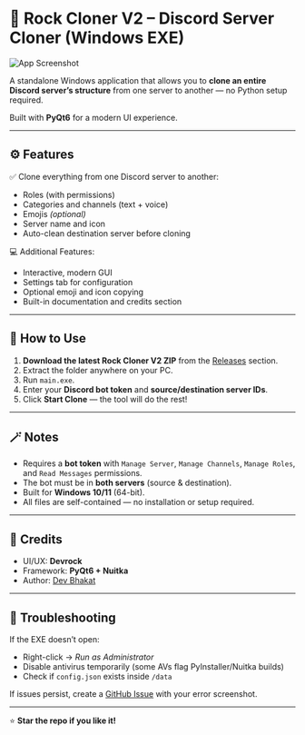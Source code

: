 # 💠 Rock Cloner V2 – Discord Server Cloner (Windows EXE)

![App Screenshot](https://i.ibb.co/6R9qP7BK/ROCK-CLONER.png)

A standalone Windows application that allows you to **clone an entire Discord server’s structure** from one server to another — no Python setup required.  

Built with **PyQt6** for a modern UI experience.

---

## ⚙️ Features

✅ Clone everything from one Discord server to another:
- Roles (with permissions)  
- Categories and channels (text + voice)  
- Emojis *(optional)*  
- Server name and icon  
- Auto-clean destination server before cloning  

💻 Additional Features:
- Interactive, modern GUI  
- Settings tab for configuration  
- Optional emoji and icon copying  
- Built-in documentation and credits section  

---

## 🚀 How to Use

1. **Download the latest Rock Cloner V2 ZIP** from the [Releases](../../releases/tag/v2.0) section.  
2. Extract the folder anywhere on your PC.  
3. Run `main.exe`.  
4. Enter your **Discord bot token** and **source/destination server IDs**.  
5. Click **Start Clone** — the tool will do the rest!  

---

## 🪄 Notes

- Requires a **bot token** with `Manage Server`, `Manage Channels`, `Manage Roles`, and `Read Messages` permissions.  
- The bot must be in **both servers** (source & destination).  
- Built for **Windows 10/11** (64-bit).  
- All files are self-contained — no installation or setup required.  

---

## 🧩 Credits

- UI/UX: **Devrock**  
- Framework: **PyQt6 + Nuitka**  
- Author: [Dev Bhakat](https://github.com/devrock07)  

---

## 🐛 Troubleshooting

If the EXE doesn’t open:
- Right-click → *Run as Administrator*  
- Disable antivirus temporarily (some AVs flag PyInstaller/Nuitka builds)  
- Check if `config.json` exists inside `/data`  

If issues persist, create a [GitHub Issue](../../issues) with your error screenshot.

---

⭐ **Star the repo if you like it!**

